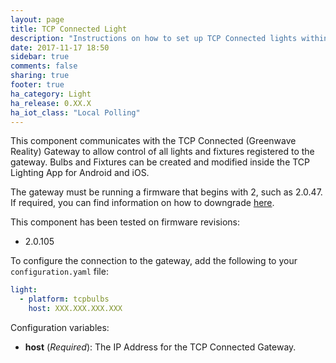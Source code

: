 ```yaml
---
layout: page
title: TCP Connected Light
description: "Instructions on how to set up TCP Connected lights within Home Assistant."
date: 2017-11-17 18:50
sidebar: true
comments: false
sharing: true
footer: true
ha_category: Light
ha_release: 0.XX.X
ha_iot_class: "Local Polling"
---
```


This component communicates with the TCP Connected (Greenwave Reality) Gateway to allow control of all lights and fixtures registered to the gateway. Bulbs and Fixtures can be created and modified inside the TCP Lighting App for Android and iOS.

The gateway must be running a firmware that begins with 2, such as 2.0.47. If required, you can find information on how to downgrade [here](https://github.com/bren1818/TCPFirmwareRestore).

This component has been tested on firmware revisions:

- 2.0.105

To configure the connection to the gateway, add the following to your `configuration.yaml` file:

```yaml
light:
  - platform: tcpbulbs
    host: XXX.XXX.XXX.XXX
```

Configuration variables:

- **host** (*Required*): The IP Address for the TCP Connected Gateway.

